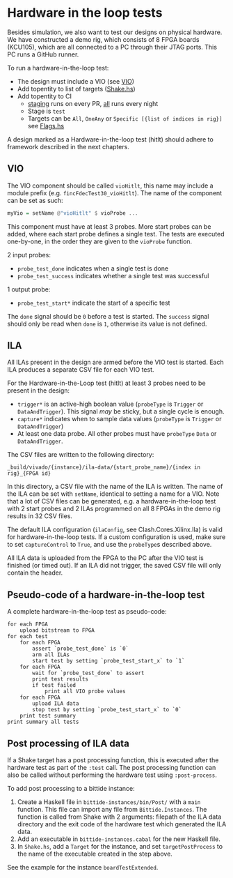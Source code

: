 <!--
SPDX-FileCopyrightText: 2022-2023 Google LLC

SPDX-License-Identifier: Apache-2.0
-->

# Hardware in the loop tests
Besides simulation, we also want to test our designs on physical hardware. We
have constructed a demo rig, which consists of 8 FPGA boards (KCU105), which are
all connected to a PC through their JTAG ports. This PC runs a GitHub runner.

To run a hardware-in-the-loop test:
- The design must include a VIO (see [VIO](#vio))
- Add topentity to list of targets ([Shake.hs](/bittide-shake/bin/Shake.hs))
- Add topentity to CI
    - [staging](/.github/synthesis/staging.json) runs on every PR,
    [all](/.github/synthesis/all.json) runs every night
    - Stage is `test`
    - Targets can be `All`, `OneAny` or `Specific [{list of indices in rig}]`
    see [Flags.hs](/bittide-shake/src/Clash/Shake/Flags.hs)

A design marked as a Hardware-in-the-loop test (hitlt) should adhere to
framework described in the next chapters.


## VIO
The VIO component should be called `vioHitlt`, this name may include a module
prefix (e.g. `fincFdecTest30_vioHitlt`). The name of the component can be set as
such:

```haskell
myVio = setName @"vioHitlt" $ vioProbe ...
```

This component must have at least 3 probes. More start probes can be added,
where each start probe defines a single test. The tests are executed one-by-one,
in the order they are given to the `vioProbe` function.

2 input probes:
- `probe_test_done` indicates when a single test is done
- `probe_test_success` indicates whether a single test was successful

1 output probe:
- `probe_test_start*` indicate the start of a specific test

The `done` signal should be `0` before a test is started. The `success` signal
should only be read when `done` is `1`, otherwise its value is not defined.


## ILA
All ILAs present in the design are armed before the VIO test is started. Each
ILA produces a separate CSV file for each VIO test.

For the Hardware-in-the-Loop test (hitlt) at least 3 probes need to be present
in the design:
- `trigger*` is an active-high boolean value (`probeType` is `Trigger` or
`DataAndTrigger`). This signal _may_ be sticky, but a single cycle is enough.
- `capture*` indicates when to sample data values (`probeType` is `Trigger` or
`DataAndTrigger`)
- At least one data probe. All other probes must have `probeType` `Data` or
`DataAndTrigger`.

The CSV files are written to the following directory:

```
_build/vivado/{instance}/ila-data/{start_probe_name}/{index in rig}_{FPGA id}
```

In this directory, a CSV file with the name of the ILA is written. The name of
the ILA can be set with `setName`, identical to setting a name for a VIO. Note
that a lot of CSV files can be generated, e.g. a hardware-in-the-loop test with
2 start probes and 2 ILAs programmed on all 8 FPGAs in the demo rig results in
32 CSV files.

The default ILA configuration (`ilaConfig`, see Clash.Cores.Xilinx.Ila) is valid
for hardware-in-the-loop tests. If a custom configuration is used, make sure to
set `captureControl` to `True`, and use the `probeType`s described above.

All ILA data is uploaded from the FPGA to the PC after the VIO test is finished
(or timed out). If an ILA did not trigger, the saved CSV file will only contain
the header.


## Pseudo-code of a hardware-in-the-loop test
A complete hardware-in-the-loop test as pseudo-code:
```
for each FPGA
    upload bitstream to FPGA
for each test
    for each FPGA
        assert `probe_test_done` is `0`
        arm all ILAs
        start test by setting `probe_test_start_x` to `1`
    for each FPGA
        wait for `probe_test_done` to assert
        print test results
        if test failed
            print all VIO probe values
    for each FPGA
        upload ILA data
        stop test by setting `probe_test_start_x` to `0`
    print test summary
print summary all tests
```


## Post processing of ILA data
If a Shake target has a post processing function, this is executed after the
hardware test as part of the `:test` call. The post processing function can also
be called without performing the hardware test using `:post-process`.

To add post processing to a bittide instance:

1. Create a Haskell file in `bittide-instances/bin/Post/` with a `main`
function. This file can import any file from `Bittide.Instances`. The function
is called from Shake with 2 arguments: filepath of the ILA data directory and
the exit code of the hardware test which generated the ILA data.
2. Add an executable in `bittide-instances.cabal` for the new Haskell file.
3. In `Shake.hs`, add a `Target` for the instance, and set `targetPostProcess`
to the name of the executable created in the step above.

See the example for the instance `boardTestExtended`.
